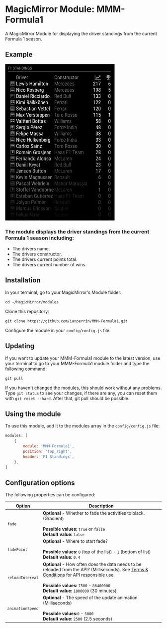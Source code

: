 # MagicMirror Module: MMM-Formula1
A MagicMirror Module for displaying the driver standings from the current Formula 1 season.

## Example

![](.github/example.png)

### The module displays the driver standings from the current Formula 1 season including:
* The drivers name.
* The drivers constructor.
* The drivers current points total.
* The drivers current number of wins.

## Installation

In your terminal, go to your MagicMirror's Module folder:
````
cd ~/MagicMirror/modules
````

Clone this repository:
````
git clone https://github.com/ianperrin/MMM-Formula1.git
````

Configure the module in your `config/config.js` file.

## Updating

If you want to update your MMM-Formula1 module to the latest version, use your terminal to go to your MMM-Formula1 module folder and type the following command:

````
git pull
```` 

If you haven't changed the modules, this should work without any problems. 
Type `git status` to see your changes, if there are any, you can reset them with `git reset --hard`. After that, git pull should be possible.

## Using the module

To use this module, add it to the modules array in the `config/config.js` file:
````javascript
modules: [
    {
        module: 'MMM-Formula1',
        position: 'top_right',
        header: 'F1 Standings',
    },
]
````

## Configuration options

The following properties can be configured:


<table width="100%">
    <!-- why, markdown... -->
    <thead>
        <tr>
            <th>Option</th>
            <th width="100%">Description</th>
        </tr>
    <thead>
    <tbody>
        <tr>
            <td><code>fade</code></td>
            <td><b>Optional</b> - Whether to fade the activities to black. (Gradient)<br>
                <br><b>Possible values:</b> <code>true</code> or <code>false</code>
                <br><b>Default value:</b> <code>false</code>
            </td>
        </tr>
        <tr>
            <td><code>fadePoint</code></td>
            <td><b>Optional</b> - Where to start fade?<br>
                <br><b>Possible values:</b> <code>0</code> (top of the list) - <code>1</code> (bottom of list)
                <br><b>Default value:</b> <code>0.4</code>
            </td>
        </tr>
        <tr>
            <td><code>reloadInterval</code></td>
            <td><b>Optional</b> - How often does the data needs to be reloaded from the API? (Milliseconds). See <a href="http://ergast.com/mrd/terms/">Terms &amp; Conditions</a> for API responsible use.<br>
                <br><b>Possible values:</b> <code>7500</code> - <code>86400000</code>
                <br><b>Default value:</b> <code>1800000</code> (30 minutes)
            </td>
        </tr>
        <tr>
            <td><code>animationSpeed</code></td>
            <td><b>Optional</b> - The speed of the update animation. (Milliseconds)<br>
                <br><b>Possible values:</b><code>0</code> - <code>5000</code>
                <br><b>Default value:</b> <code>2500</code> (2.5 seconds)
            </td>
        </tr>
    </tbody>
</table>

